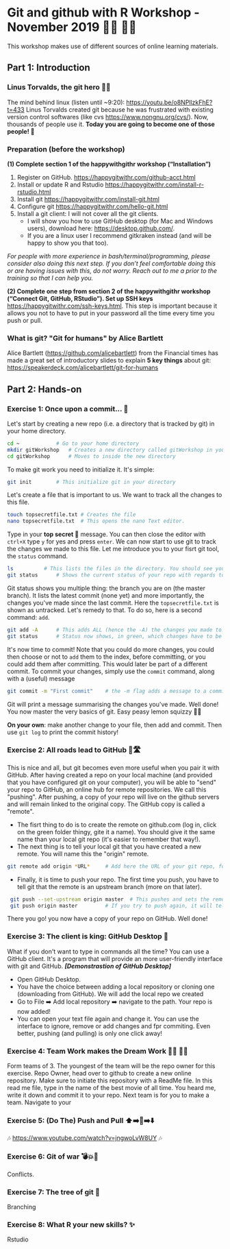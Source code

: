 # Git and github with R Workshop - November 2019 👩‍💻 👨‍💻

This workshop makes use of different sources of online learning materials. 

## Part 1: Introduction

### Linus Torvalds, the git hero 🦸‍♂️
The mind behind linux (listen until ~9:20): https://youtu.be/o8NPllzkFhE?t=433
Linus Torvalds created git because he was frustrated with existing version control softwares (like cvs https://www.nongnu.org/cvs/). Now, thousands of people use it. **Today you are going to become one of those people! 🎉**

### Preparation (before the workshop)
**(1) Complete section 1 of the happywithgithr workshop (“Installation”)**

1. Register on GitHub. https://happygitwithr.com/github-acct.html
2. Install or update R and Rstudio https://happygitwithr.com/install-r-rstudio.html
3. Install git https://happygitwithr.com/install-git.html
4. Configure git https://happygitwithr.com/hello-git.html
5. Install a git client: I will not cover all the git clients. 
	- I will show you how to use GitHub desktop (for Mac and Windows users), download here: https://desktop.github.com/. 
	- If you are a linux user I recommend gitkraken instead (and will be happy to show you that too). 

*For people with more  experience in bash/terminal/programming, please consider also doing this next step. If you don’t feel comfortable doing this or are having issues with this, do not worry. Reach out to me a prior to the training so that I can help you.*

**(2) Complete one step from section 2 of the happywithgithr workshop (“Connect Git, GitHub, RStudio”). Set up SSH keys** https://happygitwithr.com/ssh-keys.html. This step is important because it allows you not to have to put in your password all the time every time you push or pull.  

### What is git? "Git for humans" by Alice Bartlett
Alice Bartlett (https://github.com/alicebartlett) from the Financial times has made a great set of introductory slides to explain **5 key things** about git: 
https://speakerdeck.com/alicebartlett/git-for-humans

## Part 2: Hands-on

### Exercise 1: Once upon a commit... 📖

Let's start by creating a new repo (i.e. a directory that is tracked by git) in your home directory.
```bash
cd ~ 			# Go to your home directory
mkdir gitWorkshop 	# Creates a new directory called gitWorkshop in your home directory
cd gitWorkshop 		# Moves to inside the new directory
```
To make git work you need to initialize it. It's simple: 
```bash
git init		# This initialize git in your directory
```
Let's create a file that is important to us. We want to track all the changes to this file. 
```bash
touch topsecretfile.txt	# Creates the file
nano topsecretfile.txt	# This opens the nano Text editor. 
```
Type in your **top secret 🙊** message. You can then close the editor with `ctrl+X` type `y` for yes and press `enter`. We can now start to use git to track the changes we made to this file. 
Let me introduce you to your fisrt git tool, the `status` command.
```bash
ls			# This lists the files in the directory. You should see your file listed!
git status		# Shows the current status of your repo with regards to git
```
Git status shows you multiple thing: the branch you are on (the master branch). It lists the latest commit (none yet) and more importantly, the changes you've made since the last commit. Here the `topsecretfile.txt` is shown as untracked. Let's remedy to that. To do so, here is a second command: `add`.
```bash
git add -A		# This adds ALL (hence the -A) the changes you made to the git index. Your changes are now registered 
git status 		# Status now shows, in green, which changes have to be committed
```
It's now time to commit! Note that you could do more changes, you could then choose or not to `add` them to the index, before committing, or you could add them after committing. This would later be part of a different commit. To commit your changes, simply use the `commit` command, along with a (useful) message 
```bash
git commit -m "First commit"	# the -m flag adds a message to a commit
```
Git will print a message summarising the changes you've made. Well done! You now master the very basics of git. Easy peasy lemon squizzy 🍋🍹

**On your own**: make another change to your file, then add and commit. Then use `git log` to print the commit history!

### Exercise 2: All roads lead to GitHub 🚦🛣️

This is nice and all, but git becomes even more useful when you pair it with GitHub. After having created a repo on your local machine (and provided that you have configured git on your computer), you will be able to "send" your repo to GitHub, an online hub for remote repositories. We call this "pushing". After pushing, a copy of your repo will live on the github servers and will remain linked to the original copy. The GitHub copy is called a "remote". 
- The fisrt thing to do is to create the remote on github.com (log in, click on the green folder thingy, gite it a name). You should give it the same name than your local git repo (it's easier to remember that way!).
- The next thing is to tell your local git that you have created a new remote. You will name this the "origin" remote. 
```bash
git remote add origin *URL* 	# Add here the URL of your git repo, for instance https://github.com/VLucet/gitWorkshoptest
```
- Finally, it is time to push your repo. The first time you push, you have to tell git that the remote is an upstream branch (more on that later).
```bash 
 git push --set-upstream origin master	# This pushes and sets the remote as "upstream"
 git push origin master			# If you try to push again, it will tell you that everything is up to date!
```
There you go! you now have a copy of your repo on GitHub. Well done!

### Exercise 3: The client is king: GitHub Desktop 👑

What if you don't want to type in commands all the time? You can use a GitHub client. It's a program that will provide an more user-friendly interface with git and GitHub. 
***\[Demonstrastion of GitHub Desktop\]***
- Open GitHub Desktop. 
- You have the choice between adding a local repository or cloning one (downloading from GitHub). We will add the local repo we created 
- Go to File ➡️ Add local repository ➡️ navigate to the path. Your repo is now added! 
- You can open your text file again and change it. You can use the interface to ignore, remove or add changes and fpr commiting. Even better, pushing (and pulling) is only one click away!

### Exercise 4: Team Work makes the Dream Work 👩‍💻 👨‍💻

Form teams of 3. The youngest of the team will be the repo owner for this exercise. Repo Owner, head over to github to create a new online repository. Make sure to initiate this repository with a ReadMe file. In this read me file, type in the name of the best movie of all time. You heard me, write it down and commit it to your repo.
Next team is for you to make a team. Navigate to your 

### Exercise 5: (Do The) Push and Pull ⬆️➡️🔄➡️⬇️
🎶 https://www.youtube.com/watch?v=jngwoLvW8UY 🎶

### Exercise 6: Git of war 💣💥🤯

Conflicts.

### Exercise 7: The tree of git 🌳

Branching

### Exercise 8: What R your new skills? ✨

Rstudio
